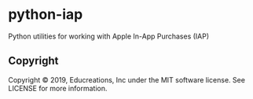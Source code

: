 # python-iap

Python utilities for working with Apple In-App Purchases (IAP)

## Copyright

Copyright © 2019, Educreations, Inc under the MIT software license. See LICENSE for more information.
